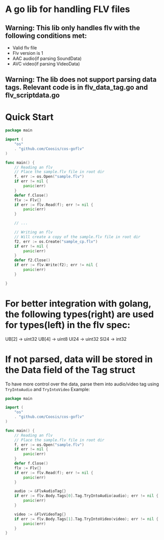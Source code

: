 # A go lib for handling FLV files
## Warning: This lib only handles flv with the following conditions met:
- Valid flv file
- Flv version is 1
- AAC audio(if parsing SoundData)
- AVC video(if parsing VideoData)
## Warning: The lib does not support parsing data tags. Relevant code is in flv_data_tag.go and flv_scriptdata.go

# Quick Start
```go
package main

import (
    "os"
    . "github.com/Coosis/cos-goflv"
)

func main() {
    // Reading an flv
	// Place the sample.flv file in root dir
	f, err := os.Open("sample.flv")
	if err != nil {
		panic(err)
	}
	defer f.Close()
	flv := Flv{}
	if err := flv.Read(f); err != nil {
		panic(err)
	}

	// ...

	// Writing an flv
	// Will create a copy of the sample.flv file in root dir
	f2, err := os.Create("sample_cp.flv")
	if err != nil {
		panic(err)
	}
	defer f2.Close()
	if err := flv.Write(f2); err != nil {
		panic(err)
	}

}
```

# For better integration with golang, the following types(right) are used for types(left) in the flv spec:
UB\[2\] -> uint32
UB\[4\] -> uint8
UI24 -> uint32
SI24 -> int32

# If not parsed, data will be stored in the Data field of the Tag struct
To have more control over the data, parse them into audio/video tag using `TryIntoAudio` and `TryIntoVideo`
Example:
```go
package main

import (
    "os"
    . "github.com/Coosis/cos-goflv"
)

func main() {
    // Reading an flv
	// Place the sample.flv file in root dir
	f, err := os.Open("sample.flv")
	if err != nil {
		panic(err)
	}
	defer f.Close()
	flv := Flv{}
	if err := flv.Read(f); err != nil {
		panic(err)
	}

    audio := &FlvAudioTag{}
    if err := flv.Body.Tags[0].Tag.TryIntoAudio(audio); err != nil {
        panic(err)
    }

    video := &FlvVideoTag{}
    if err := flv.Body.Tags[1].Tag.TryIntoVideo(video); err != nil {
        panic(err)
    }
}
```
